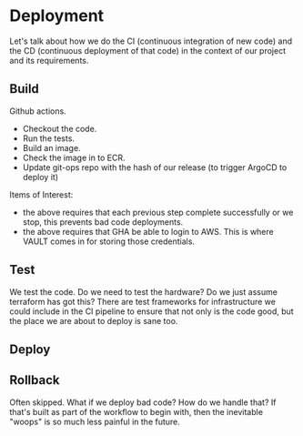 # Deployment

Let's talk about how we do the CI (continuous integration of new code) and the CD (continuous deployment of that code) in the context of our project and its requirements.

## Build

Github actions.
- Checkout the code.
- Run the tests.
- Build an image.
- Check the image in to ECR.
- Update git-ops repo with the hash of our release (to trigger ArgoCD to deploy it)

Items of Interest: 
- the above requires that each previous step complete successfully or we stop, this prevents bad code deployments.
- the above requires that GHA be able to login to AWS. This is where VAULT comes in for storing those credentials.

## Test

We test the code. Do we need to test the hardware? Do we just assume terraform has got this? There are test frameworks for infrastructure we could include in the CI pipeline to ensure that not only is the code good, but the place we are about to deploy is sane too.

## Deploy

## Rollback

Often skipped. What if we deploy bad code? How do we handle that? If that's built as part of the workflow to begin with, then the inevitable "woops" is so much less painful in the future.